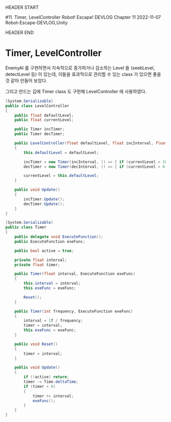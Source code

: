 HEADER START

#11. Timer, LevelController
Robot! Escape! DEVLOG Chapter 11
2022-11-07
Robot-Escape-DEVLOG,Unity

HEADER END

# Timer, LevelController

EnemyAI 를 구현하면서 지속적으로 증가하거나 감소하는 Level 들 (seekLevel, detectLevel 등) 이 있는데,
이들을 효과적으로 관리할 수 있는 class 가 있으면 좋을 것 같아 만들어 보았다.

그리고 만드는 김에 Timer class 도 구현해 LevelController 에 사용하였다.

```csharp
[System.Serializable]
public class LevelController
{
    public float defaultLevel;
    public float currentLevel;

    public Timer incTimer;
    public Timer decTimer;

    public LevelController(float defaultLevel, float incInterval, float decInterval)
    {
        this.defaultLevel = defaultLevel;

        incTimer = new Timer(incInterval, () => { if (currentLevel < 100) currentLevel++; });
        decTimer = new Timer(decInterval, () => { if (currentLevel > 0) currentLevel--; });

        currentLevel = this.defaultLevel;
    }

    public void Update()
    {
        incTimer.Update();
        decTimer.Update();
    }
}
```

```csharp
[System.Serializable]
public class Timer
{
    public delegate void ExecuteFunction();
    public ExecuteFunction exeFunc;

    public bool active = true;

    private float interval;
    private float timer;

    public Timer(float interval, ExecuteFunction exeFunc)
    {
        this.interval = interval;
        this.exeFunc = exeFunc;

        Reset();
    }

    public Timer(int frequency, ExecuteFunction exeFunc)
    {
        interval = 1f / frequency;
        timer = interval;
        this.exeFunc = exeFunc;
    }

    public void Reset()
    {
        timer = interval;
    }

    public void Update()
    {
        if (!active) return;
        timer -= Time.deltaTime;
        if (timer < 0)
        {
            timer += interval;
            exeFunc();
        }
    }
}
```
